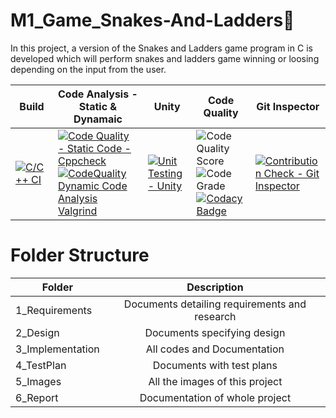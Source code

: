 # M1_Game_Snakes-And-Ladders🐍
   In this project, a version of the Snakes and Ladders game program in C is developed which will perform snakes and ladders game winning or loosing depending on the input from the user.

| Build | Code Analysis - Static & Dynamaic | Unity | Code Quality | Git Inspector |
|---|---|---|---|---|
| [![C/C++ CI](https://github.com/Dk15rk22/M1_Game_Snakes-And-Ladders/actions/workflows/Linux..yml/badge.svg?branch=main)](https://github.com/Dk15rk22/M1_Game_Snakes-And-Ladders/actions/workflows/Linux..yml) | [![Code Quality - Static Code - Cppcheck](https://github.com/Dk15rk22/M1_Snakes-And-Ladders-Game/actions/workflows/cppcheck.yml/badge.svg)](https://github.com/Dk15rk22/M1_Snakes-And-Ladders-Game/actions/workflows/cppcheck.yml) [![CodeQuality Dynamic Code Analysis Valgrind](https://github.com/Dk15rk22/M1_Snakes-And-Ladders-Game/actions/workflows/valgrind.yml/badge.svg)](https://github.com/Dk15rk22/M1_Snakes-And-Ladders-Game/actions/workflows/valgrind.yml)| [![Unit Testing - Unity](https://github.com/Dk15rk22/M1_Snakes-And-Ladders-Game/actions/workflows/unity.yml/badge.svg)](https://github.com/Dk15rk22/M1_Snakes-And-Ladders-Game/actions/workflows/unity.yml) | ![Code Quality Score](https://api.codiga.io/project/29805/score/svg) ![Code Grade](https://api.codiga.io/project/29805/status/svg) [![Codacy Badge](https://app.codacy.com/project/badge/Grade/996179e197e94247af49f6c01b8077a1)](https://www.codacy.com/gh/Dk15rk22/M1_Game_Snakes-And-Ladders/dashboard?utm_source=github.com&amp;utm_medium=referral&amp;utm_content=Dk15rk22/M1_Game_Snakes-And-Ladders&amp;utm_campaign=Badge_Grade) | [![Contribution Check - Git Inspector](https://github.com/Dk15rk22/M1_Snakes-And-Ladders-Game/actions/workflows/gitinspector.yml/badge.svg)](https://github.com/Dk15rk22/M1_Snakes-And-Ladders-Game/actions/workflows/gitinspector.yml) |

# Folder Structure
| Folder   |      Description     |  
|----------|:-------------:|
| 1_Requirements |  Documents detailing requirements and research |
| 2_Design |    Documents specifying design  | 
| 3_Implementation |   All codes and Documentation  |
| 4_TestPlan |  Documents with test plans |
| 5_Images |    All the images of this project  | 
| 6_Report |    Documentation of whole project  |      
